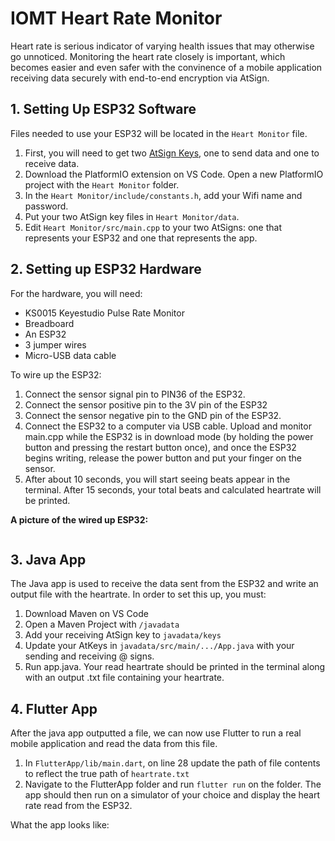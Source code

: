 <h1 id="toc_0">IOMT Heart Rate Monitor</h1>

<p>Heart rate is serious indicator of varying health issues that may otherwise go unnoticed. Monitoring the heart rate closely is important, which becomes easier and even safer with the convinence of a mobile application receiving data securely with end-to-end encryption via AtSign.</p>

<h2 id="toc_1">1. Setting Up ESP32 Software</h2>

<p>Files needed to use your ESP32 will be located in the <code>Heart Monitor</code> file.</p>

<ol>
<li>First, you will need to get two <a href="https://my.atsign.com/dashboard">AtSign Keys</a>, one to send data and one to receive data.</li>
<li>Download the PlatformIO extension on VS Code. Open a new PlatformIO project with the <code>Heart Monitor</code> folder. </li>
<li>In the <code>Heart Monitor/include/constants.h</code>, add your Wifi name and password. </li>
<li>Put your two AtSign key files in <code>Heart Monitor/data</code>.</li>
<li>Edit <code>Heart Monitor/src/main.cpp</code> to your two AtSigns: one that represents your ESP32 and one that represents the app.</li>
</ol>

<h2 id="toc_2">2. Setting up ESP32 Hardware</h2>

<p>For the hardware, you will need:</p>

<ul>
<li>KS0015 Keyestudio Pulse Rate Monitor</li>
<li>Breadboard</li>
<li>An ESP32</li>
<li>3 jumper wires</li>
<li>Micro-USB data cable</li>
</ul>

<p>To wire up the ESP32:</p>

<ol>
<li>Connect the sensor signal pin to PIN36 of the ESP32.</li>
<li>Connect the sensor positive pin to the 3V pin of the ESP32</li>
<li>Connect the sensor negative pin to the GND pin of the ESP32.</li>
<li>Connect the ESP32 to a computer via USB cable. Upload and monitor main.cpp while the ESP32 is in download mode (by holding the power button and pressing the restart button once), and once the ESP32 begins writing, release the power button and put your finger on the sensor.</li>
<li>After about 10 seconds, you will start seeing beats appear in the terminal. After 15 seconds, your total beats and calculated heartrate will be printed.</li>
</ol>

<p><strong>A picture of the wired up ESP32:</strong></p>

<p><img src="https://media.discordapp.net/attachments/833554069070938116/1105699368381714472/image.png?width=942&amp;height=866" alt=""></p>

<h2 id="toc_3">3. Java App</h2>

<p>The Java app is used to receive the data sent from the ESP32 and write an output file with the heartrate. In order to set this up, you must:</p>

<ol>
<li>Download Maven on VS Code</li>
<li>Open a Maven Project with <code>/javadata</code></li>
<li>Add your receiving AtSign key to <code>javadata/keys</code></li>
<li>Update your AtKeys in <code>javadata/src/main/.../App.java</code> with your sending and receiving @ signs.</li>
<li>Run app.java. Your read heartrate should be printed in the terminal along with an output .txt file containing your heartrate.</li>
</ol>

<h2 id="toc_4">4. Flutter App</h2>

<p>After the java app outputted a file, we can now use Flutter to run a real mobile application and read the data from this file.</p>

<ol>
<li>In <code>FlutterApp/lib/main.dart</code>, on line 28 update the path of file contents to reflect the true path of <code>heartrate.txt</code></li>
<li>Navigate to the FlutterApp folder and run <code>flutter run</code> on the folder. The app should then run on a simulator of your choice and display the heart rate read from the ESP32.</li>
</ol>

<p>What the app looks like:</p>
<img src="https://media.discordapp.net/attachments/833554069070938116/1105701131155406878/image.png?width=508&amp;height=1056" alt="">
<img src="https://media.discordapp.net/attachments/833554069070938116/1105701176617476159/image.png?width=490&amp;height=1056" alt="">
